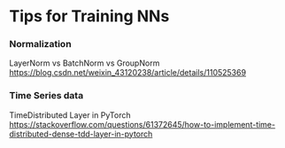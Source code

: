 # Tips for Training NNs

### Normalization
LayerNorm vs BatchNorm vs GroupNorm
https://blog.csdn.net/weixin_43120238/article/details/110525369

### Time Series data
TimeDistributed Layer in PyTorch
https://stackoverflow.com/questions/61372645/how-to-implement-time-distributed-dense-tdd-layer-in-pytorch

